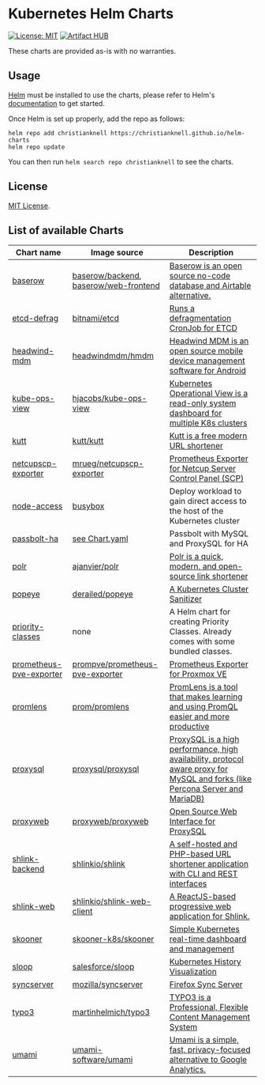 # Kubernetes Helm Charts

[![License: MIT](https://img.shields.io/badge/License-MIT-green.svg)](https://opensource.org/licenses/MIT)
[![Artifact HUB](https://img.shields.io/endpoint?url=https://artifacthub.io/badge/repository/christianknell)](https://artifacthub.io/packages/search?repo=christianknell)

These charts are provided as-is with no warranties.

## Usage

[Helm](https://helm.sh) must be installed to use the charts, please refer to Helm's [documentation](https://helm.sh/docs/) to get started.

Once Helm is set up properly, add the repo as follows:

```shell
helm repo add christianknell https://christianknell.github.io/helm-charts
helm repo update
```

You can then run `helm search repo christianknell` to see the charts.

## License

[MIT License](./LICENSE).

## List of available Charts

| Chart name                                                  | Image source                                                                                | Description                                                                                                                                                |
|-------------------------------------------------------------|---------------------------------------------------------------------------------------------|------------------------------------------------------------------------------------------------------------------------------------------------------------|
| [baserow](./charts/baserow)                                 | [baserow/backend](https://hub.docker.com/r/baserow/backend), [baserow/web-frontend](https://hub.docker.com/r/baserow/web-frontend) | [Baserow is an open source no-code database and Airtable alternative.](https://baserow.io)                          |
| [etcd-defrag](./charts/etcd-defrag)                         | [bitnami/etcd](https://hub.docker.com/r/bitnami/etcd)                                       | [Runs a defragmentation CronJob for ETCD](https://etcd.io/docs/latest/op-guide/maintenance/#defragmentation)                                               |
| [headwind-mdm](./charts/headwind-mdm)                       | [headwindmdm/hmdm](https://hub.docker.com/r/headwindmdm/hmdm)                               | [Headwind MDM is an open source mobile device management software for Android](https://h-mdm.com)                                                          |
| [kube-ops-view](./charts/kube-ops-view)                     | [hjacobs/kube-ops-view](https://hub.docker.com/r/hjacobs/kube-ops-view)                     | [Kubernetes Operational View is a read-only system dashboard for multiple K8s clusters](https://codeberg.org/hjacobs/kube-ops-view)                        |
| [kutt](./charts/kutt)                                       | [kutt/kutt](https://hub.docker.com/r/kutt/kutt)                                             | [Kutt is a free modern URL shortener](https://kutt.it)                                                                                                     |
| [netcupscp-exporter](./charts/netcupscp-exporter)           | [mrueg/netcupscp-exporter](https://ghcr.io/mrueg/netcupscp-exporter)                        | [Prometheus Exporter for Netcup Server Control Panel (SCP)](https://github.com/mrueg/netcupscp-exporter)                                                   |
| [node-access](./charts/node-access)                         | [busybox](https://hub.docker.com/_/busybox)                                                 | Deploy workload to gain direct access to the host of the Kubernetes cluster                                                                                |
| [passbolt-ha](./charts/passbolt-ha)                         | [see Chart.yaml](./charts/passbolt-ha/Chart.yaml)                                           | Passbolt with MySQL and ProxySQL for HA                                                                                                                    |
| [polr](./charts/polr)                                       | [ajanvier/polr](https://hub.docker.com/r/ajanvier/polr)                                     | [Polr is a quick, modern, and open-source link shortener](https://polrproject.org)                                                                         |
| [popeye](./charts/popeye)                                   | [derailed/popeye](https://hub.docker.com/r/derailed/popeye)                                 | [A Kubernetes Cluster Sanitizer](https://popeyecli.io)                                                                                                     |
| [priority-classes](./charts/priority-classes)               | none                                                                                        | A Helm chart for creating Priority Classes. Already comes with some bundled classes.                                                                       |
| [prometheus-pve-exporter](./charts/prometheus-pve-exporter) | [prompve/prometheus-pve-exporter](https://hub.docker.com/r/prompve/prometheus-pve-exporter) | [Prometheus Exporter for Proxmox VE](https://github.com/prometheus-pve/prometheus-pve-exporter)                                                            |
| [promlens](./charts/promlens)                               | [prom/promlens](https://hub.docker.com/r/prom/promlens)                                     | [PromLens is a tool that makes learning and using PromQL easier and more productive](https://promlens.com)                                                 |
| [proxysql](./charts/proxysql)                               | [proxysql/proxysql](https://hub.docker.com/r/proxysql/proxysql)                             | [ProxySQL is a high performance, high availability, protocol aware proxy for MySQL and forks (like Percona Server and MariaDB)](https://www.proxysql.com)  |
| [proxyweb](./charts/proxyweb)                               | [proxyweb/proxyweb](https://hub.docker.com/r/proxyweb/proxyweb)                             | [Open Source Web Interface for ProxySQL](https://github.com/edmodo/proxyweb)                                                                               |
| [shlink-backend](./charts/shlink-backend)                   | [shlinkio/shlink](https://hub.docker.com/r/shlinkio/shlink)                                 | [A self-hosted and PHP-based URL shortener application with CLI and REST interfaces](https://shlink.io)                                                    |
| [shlink-web](./charts/shlink-web)                           | [shlinkio/shlink-web-client](https://hub.docker.com/r/shlinkio/shlink-web-client)           | [A ReactJS-based progressive web application for Shlink.](https://app.shlink.io)                                                                           |
| [skooner](./charts/skooner)                                 | [skooner-k8s/skooner](https://ghcr.io/skooner-k8s/skooner)                                  | [Simple Kubernetes real-time dashboard and management](https://skooner.io)                                                                                 |
| [sloop](./charts/sloop)                                     | [salesforce/sloop](https://ghcr.io/salesforce/sloop)                                        | [Kubernetes History Visualization](https://github.com/salesforce/sloop)                                                                                    |
| [syncserver](./charts/syncserver)                           | [mozilla/syncserver](https://hub.docker.com/r/mozilla/syncserver)                           | [Firefox Sync Server](https://github.com/mozilla-services/syncserver)                                                                                      |
| [typo3](./charts/typo3)                                     | [martinhelmich/typo3](https://hub.docker.com/r/martinhelmich/typo3)                         | [TYPO3 is a Professional, Flexible Content Management System](https://typo3.org)                                                                           |
| [umami](./charts/umami)                                     | [umami-software/umami](https://ghcr.io/umami-software/umami)                                | [Umami is a simple, fast, privacy-focused alternative to Google Analytics.](https://umami.is)                                                              |

